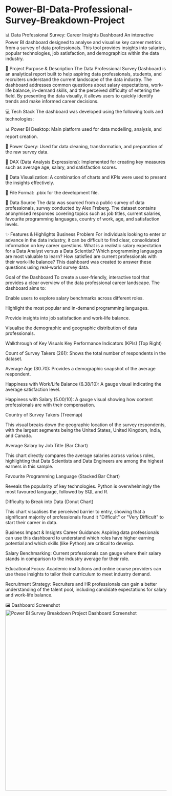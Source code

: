 # Power-BI-Data-Professional-Survey-Breakdown-Project
📊 Data Professional Survey: Career Insights Dashboard
An interactive Power BI dashboard designed to analyse and visualise key career metrics from a survey of data professionals. This tool provides insights into salaries, popular technologies, job satisfaction, and demographics within the data industry.

📝 Project Purpose & Description
The Data Professional Survey Dashboard is an analytical report built to help aspiring data professionals, students, and recruiters understand the current landscape of the data industry. The dashboard addresses common questions about salary expectations, work-life balance, in-demand skills, and the perceived difficulty of entering the field. By presenting the data visually, it allows users to quickly identify trends and make informed career decisions.

💻 Tech Stack
The dashboard was developed using the following tools and technologies:

📊 Power BI Desktop: Main platform used for data modelling, analysis, and report creation.

📂 Power Query: Used for data cleaning, transformation, and preparation of the raw survey data.

🧠 DAX (Data Analysis Expressions): Implemented for creating key measures such as average age, salary, and satisfaction scores.

🎨 Data Visualization: A combination of charts and KPIs were used to present the insights effectively.

📁 File Format: .pbix for the development file.

💾 Data Source
The data was sourced from a public survey of data professionals, survey conducted by Alex Freberg. The dataset contains anonymised responses covering topics such as job titles, current salaries, favourite programming languages, country of work, age, and satisfaction levels.

✨ Features & Highlights
Business Problem
For individuals looking to enter or advance in the data industry, it can be difficult to find clear, consolidated information on key career questions. What is a realistic salary expectation for a Data Analyst versus a Data Scientist? Which programming languages are most valuable to learn? How satisfied are current professionals with their work-life balance? This dashboard was created to answer these questions using real-world survey data.

Goal of the Dashboard
To create a user-friendly, interactive tool that provides a clear overview of the data professional career landscape. The dashboard aims to:

Enable users to explore salary benchmarks across different roles.

Highlight the most popular and in-demand programming languages.

Provide insights into job satisfaction and work-life balance.

Visualise the demographic and geographic distribution of data professionals.

Walkthrough of Key Visuals
Key Performance Indicators (KPIs) (Top Right)

Count of Survey Takers (261): Shows the total number of respondents in the dataset.

Average Age (30.70): Provides a demographic snapshot of the average respondent.

Happiness with Work/Life Balance (6.38/10): A gauge visual indicating the average satisfaction level.

Happiness with Salary (5.00/10): A gauge visual showing how content professionals are with their compensation.

Country of Survey Takers (Treemap)

This visual breaks down the geographic location of the survey respondents, with the largest segments being the United States, United Kingdom, India, and Canada.

Average Salary by Job Title (Bar Chart)

This chart directly compares the average salaries across various roles, highlighting that Data Scientists and Data Engineers are among the highest earners in this sample.

Favourite Programming Language (Stacked Bar Chart)

Reveals the popularity of key technologies. Python is overwhelmingly the most favoured language, followed by SQL and R.

Difficulty to Break into Data (Donut Chart)

This chart visualises the perceived barrier to entry, showing that a significant majority of professionals found it "Difficult" or "Very Difficult" to start their career in data.

Business Impact & Insights
Career Guidance: Aspiring data professionals can use this dashboard to understand which roles have higher earning potential and which skills (like Python) are critical to develop.

Salary Benchmarking: Current professionals can gauge where their salary stands in comparison to the industry average for their role.

Educational Focus: Academic institutions and online course providers can use these insights to tailor their curriculum to meet industry demand.

Recruitment Strategy: Recruiters and HR professionals can gain a better understanding of the talent pool, including candidate expectations for salary and work-life balance.

🖼️ Dashboard Screenshot
<img width="945" height="564" alt="Power BI Survey Breakdown Project Dashboard Screenshot" src="https://github.com/user-attachments/assets/ec93ef89-0004-4318-8c87-24f1dd51ee7e" />
